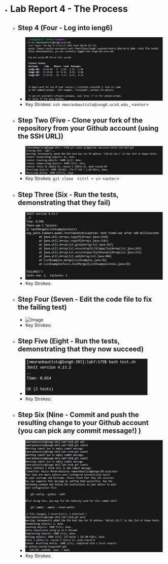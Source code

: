 * # Lab Report 4 - The Process
  * ## Step 4 (Four - Log into ieng6)
    * ![Image](SSH.png)
    * Key Strokes: `ssh nmoranbautista@ieng6.ucsd.edu` , <`enter`>
  * ## Step Two (Five - Clone your fork of the repository from your Github account (using the SSH URL))
    * ![Image](cloning.png)
    * Key Strokes: `git clone ` <`ctrl + v`> <`enter`>
  * ## Step Three (Six - Run the tests, demonstrating that they fail)
    * ![Image](failedTest.png)
    * Key Strokes:
  * ## Step Four (Seven - Edit the code file to fix the failing test)
    * ![Image](editCode.png)
    * Key Strokes: 
  * ## Step Five (Eight - Run the tests, demonstrating that they now succeed)
    * ![Image](passedTest.png)
    * Key Strokes: 
  * ## Step Six (Nine - Commit and push the resulting change to your Github account (you can pick any commit message!) )
    * ![Image](pushin.png)
    * Key Strokes: 
